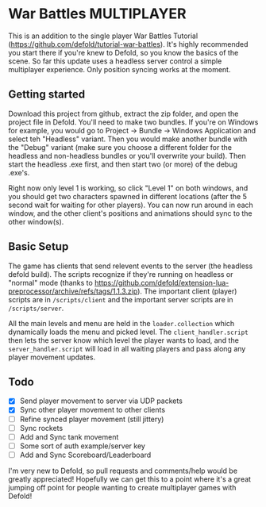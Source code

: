 # War Battles MULTIPLAYER

This is an addition to the single player War Battles Tutorial (https://github.com/defold/tutorial-war-battles). It's highly recommended you start there if you're knew to Defold, so you know the basics of the scene. So far this update uses a headless server control a simple multiplayer experience. Only position syncing works at the moment.

## Getting started

Download this project from github, extract the zip folder, and open the project file in Defold. You'll need to make two bundles. If you're on Windows for example, you would go to Project -> Bundle -> Windows Application and select teh "Headless" variant. Then you would make another bundle with the "Debug" variant (make sure you choose a different folder for the headless and non-headless bundles or you'll overwrite your build). Then start the headless .exe first, and then start two (or more) of the debug .exe's.

Right now only level 1 is working, so click "Level 1" on both windows, and you should get two characters spawned in different locations (after the 5 second wait for waiting for other players). You can now run around in each window, and the other client's positions and animations should sync to the other window(s).

## Basic Setup

The game has clients that send relevent events to the server (the headless defold build). The scripts recognize if they're running on headless or "normal" mode (thanks to https://github.com/defold/extension-lua-preprocessor/archive/refs/tags/1.1.3.zip). The important client (player) scripts are in `/scripts/client` and the important server scripts are in `/scripts/server`. 

All the main levels and menu are held in the `loader.collection` which dynamically loads the menu and picked level. The `client_handler.script` then lets the server know which level the player wants to load, and the `server_handler.script` will load in all waiting players and pass along any player movement updates.

## Todo

- [x] Send player movement to server via UDP packets
- [x] Sync other player movement to other clients
- [ ] Refine synced player movement (still jittery)
- [ ] Sync rockets
- [ ] Add and Sync tank movement
- [ ] Some sort of auth example/server key
- [ ] Add and Sync Scoreboard/Leaderboard

I'm very new to Defold, so pull requests and comments/help would be greatly appreciated! Hopefully we can get this to a point where it's a great jumping off point for people wanting to create multiplayer games with Defold!